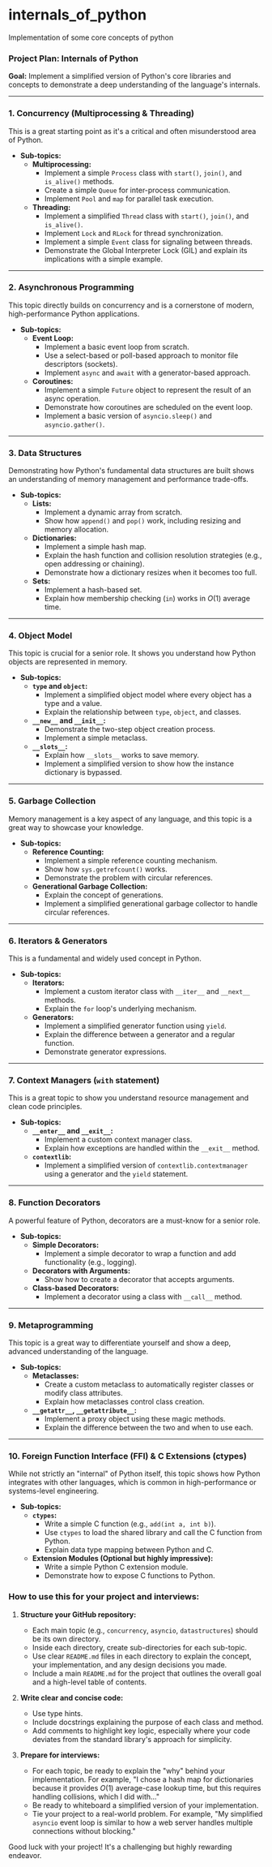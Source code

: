 # internals_of_python
Implementation of some core concepts of python

### Project Plan: Internals of Python

**Goal:** Implement a simplified version of Python's core libraries and concepts to demonstrate a deep understanding of the language's internals.

---

### **1. Concurrency (Multiprocessing & Threading)**

This is a great starting point as it's a critical and often misunderstood area of Python.

* **Sub-topics:**
    * **Multiprocessing:**
        * Implement a simple `Process` class with `start()`, `join()`, and `is_alive()` methods.
        * Create a simple `Queue` for inter-process communication.
        * Implement `Pool` and `map` for parallel task execution.
    * **Threading:**
        * Implement a simplified `Thread` class with `start()`, `join()`, and `is_alive()`.
        * Implement `Lock` and `RLock` for thread synchronization.
        * Implement a simple `Event` class for signaling between threads.
        * Demonstrate the Global Interpreter Lock (GIL) and explain its implications with a simple example.

---

### **2. Asynchronous Programming**

This topic directly builds on concurrency and is a cornerstone of modern, high-performance Python applications.

* **Sub-topics:**
    * **Event Loop:**
        * Implement a basic event loop from scratch.
        * Use a select-based or poll-based approach to monitor file descriptors (sockets).
        * Implement `async` and `await` with a generator-based approach.
    * **Coroutines:**
        * Implement a simple `Future` object to represent the result of an async operation.
        * Demonstrate how coroutines are scheduled on the event loop.
        * Implement a basic version of `asyncio.sleep()` and `asyncio.gather()`.

---

### **3. Data Structures**

Demonstrating how Python's fundamental data structures are built shows an understanding of memory management and performance trade-offs.

* **Sub-topics:**
    * **Lists:**
        * Implement a dynamic array from scratch.
        * Show how `append()` and `pop()` work, including resizing and memory allocation.
    * **Dictionaries:**
        * Implement a simple hash map.
        * Explain the hash function and collision resolution strategies (e.g., open addressing or chaining).
        * Demonstrate how a dictionary resizes when it becomes too full.
    * **Sets:**
        * Implement a hash-based set.
        * Explain how membership checking (`in`) works in $O(1)$ average time.

---

### **4. Object Model**

This topic is crucial for a senior role. It shows you understand how Python objects are represented in memory.

* **Sub-topics:**
    * **`type` and `object`:**
        * Implement a simplified object model where every object has a type and a value.
        * Explain the relationship between `type`, `object`, and classes.
    * **`__new__` and `__init__`:**
        * Demonstrate the two-step object creation process.
        * Implement a simple metaclass.
    * **`__slots__`:**
        * Explain how `__slots__` works to save memory.
        * Implement a simplified version to show how the instance dictionary is bypassed.

---

### **5. Garbage Collection**

Memory management is a key aspect of any language, and this topic is a great way to showcase your knowledge.

* **Sub-topics:**
    * **Reference Counting:**
        * Implement a simple reference counting mechanism.
        * Show how `sys.getrefcount()` works.
        * Demonstrate the problem with circular references.
    * **Generational Garbage Collection:**
        * Explain the concept of generations.
        * Implement a simplified generational garbage collector to handle circular references.

---

### **6. Iterators & Generators**

This is a fundamental and widely used concept in Python.

* **Sub-topics:**
    * **Iterators:**
        * Implement a custom iterator class with `__iter__` and `__next__` methods.
        * Explain the `for` loop's underlying mechanism.
    * **Generators:**
        * Implement a simplified generator function using `yield`.
        * Explain the difference between a generator and a regular function.
        * Demonstrate generator expressions.

---

### **7. Context Managers (`with` statement)**

This is a great topic to show you understand resource management and clean code principles.

* **Sub-topics:**
    * **`__enter__` and `__exit__`:**
        * Implement a custom context manager class.
        * Explain how exceptions are handled within the `__exit__` method.
    * **`contextlib`:**
        * Implement a simplified version of `contextlib.contextmanager` using a generator and the `yield` statement.

---

### **8. Function Decorators**

A powerful feature of Python, decorators are a must-know for a senior role.

* **Sub-topics:**
    * **Simple Decorators:**
        * Implement a simple decorator to wrap a function and add functionality (e.g., logging).
    * **Decorators with Arguments:**
        * Show how to create a decorator that accepts arguments.
    * **Class-based Decorators:**
        * Implement a decorator using a class with `__call__` method.

---

### **9. Metaprogramming**

This topic is a great way to differentiate yourself and show a deep, advanced understanding of the language.

* **Sub-topics:**
    * **Metaclasses:**
        * Create a custom metaclass to automatically register classes or modify class attributes.
        * Explain how metaclasses control class creation.
    * **`__getattr__`, `__getattribute__`:**
        * Implement a proxy object using these magic methods.
        * Explain the difference between the two and when to use each.

---

### **10. Foreign Function Interface (FFI) & C Extensions (ctypes)**

While not strictly an "internal" of Python itself, this topic shows how Python integrates with other languages, which is common in high-performance or systems-level engineering.

* **Sub-topics:**
    * **`ctypes`:**
        * Write a simple C function (e.g., `add(int a, int b)`).
        * Use `ctypes` to load the shared library and call the C function from Python.
        * Explain data type mapping between Python and C.
    * **Extension Modules (Optional but highly impressive):**
        * Write a simple Python C extension module.
        * Demonstrate how to expose C functions to Python.

### How to use this for your project and interviews:

1.  **Structure your GitHub repository:**
    * Each main topic (e.g., `concurrency`, `asyncio`, `datastructures`) should be its own directory.
    * Inside each directory, create sub-directories for each sub-topic.
    * Use clear `README.md` files in each directory to explain the concept, your implementation, and any design decisions you made.
    * Include a main `README.md` for the project that outlines the overall goal and a high-level table of contents.

2.  **Write clear and concise code:**
    * Use type hints.
    * Include docstrings explaining the purpose of each class and method.
    * Add comments to highlight key logic, especially where your code deviates from the standard library's approach for simplicity.

3.  **Prepare for interviews:**
    * For each topic, be ready to explain the "why" behind your implementation. For example, "I chose a hash map for dictionaries because it provides $O(1)$ average-case lookup time, but this requires handling collisions, which I did with..."
    * Be ready to whiteboard a simplified version of your implementation.
    * Tie your project to a real-world problem. For example, "My simplified `asyncio` event loop is similar to how a web server handles multiple connections without blocking."

Good luck with your project! It's a challenging but highly rewarding endeavor.